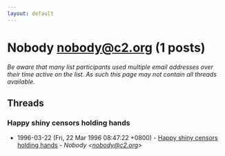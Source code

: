 ```yaml
---
layout: default
---
```


# Nobody <nobody@c2.org> (1 posts)

_Be aware that many list participants used multiple email addresses over their time active on the list. As such this page may not contain all threads available._

## Threads

### Happy shiny censors holding hands
+ 1996-03-22 (Fri, 22 Mar 1996 08:47:22 +0800) - [Happy shiny censors holding hands](/archive/1996/03/129e6ddf468a10bd5e74d4d4071ec19f3626371d11d46cab7805ffc11452d8d3) - _Nobody \<nobody@c2.org\>_

